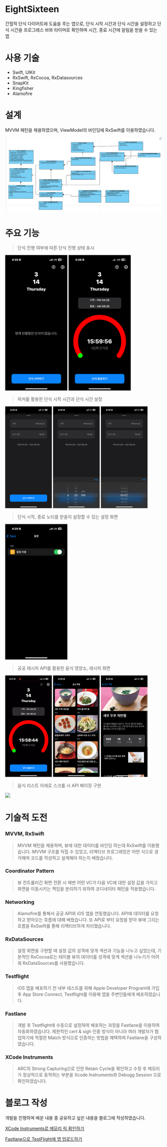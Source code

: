 # EightSixteen
간헐적 단식 다이어트에 도움을 주는 앱으로, 단식 시작 시간과 단식 시간을 설정하고 단식 시간을 프로그레스 바와 타이머로 확인하며 시간, 종료 시간에 알림을 받을 수 있는 앱

# 사용 기술
- Swift, UIKit
- RxSwift, RxCocoa, RxDatasources
- SnapKit
- Kingfisher
- Alamofire

# 설계
MVVM 패턴을 채용하였으며, ViewModel의 바인딩에 RxSwift를 이용하였습니다.

![UML](./images/image.png)

# 주요 기능
> 단식 진행 여부에 따른 단식 진행 상태 표시
<p float="left">
    <img src="./images/홈-단식x.PNG" width="200"/>
    <img src="./images/홈-단식O.PNG" width="200"/>
</p>

> 피커를 활용한 단식 시작 시간과 단식 시간 설정
<p float="left">
    <img src="./images/단식.PNG" width="150"/>
    <img src="./images/단식-타임피커.PNG" width="150"/>
    <img src="./images/단식-시간피커.PNG" width="150"/>
</p>

> 단식 시작, 종료 노티를 받을지 설정할 수 있는 설정 화면
<p float="left">
    <img src="./images/설정.PNG" width="200"/>
</p>

> 공공 레시피 API를 활용한 음식 영양소, 레시피 화면
<p float="left">
    <img src="./images/음식-로딩.gif" width="150"/>
    <img src="./images/음식-리스트.PNG" width="150"/>
    <img src="./images/음식-디테일.PNG" width="150"/>
</p>

> 음식 리스트 아래로 스크롤 시 API 페이징 구현
<p float="left">
    <img src="./images/음식-페이징.gif" width="200"/>
</p>

# 기술적 도전
### MVVM, RxSwift
> MVVM 패턴을 채용하며, 뷰에 대한 데이터를 바인딩 하는데 RxSwift를 이용했습니다. MVVM 구조를 익힐 수 있었고, 리액티브 프로그래밍은 어떤 식으로 생각해며 코드를 작성하고 설계해야 하는지 배웠습니다.

### Coordinator Pattern
> 뷰 컨트롤러간 화면 전환 시 매번 어떤 VC가 다음 VC에 대한 설정 값을 가지고 화면을 이동시키는 책임을 분리하기 위하여 코디네이터 패턴을 적용했습니다.

### Networking
> Alamofire를 통해서 공공 API와 iOS 앱을 연동했습니다. API에 데이터를 요청하고 받아오는 흐름에 대해 배웠습니다. 또 API로 부터 요청을 받아 뷰에 그리는 흐름을 RxSwift를 통해 리액티브하게 처리했습니다.

### RxDataSources
> 설정 화면을 구현할 때 설정 값의 성격에 맞게 섹션과 기능을 나누고 싶었는데, 기본적인 RxCocoa로는 테이블 뷰의 데이터를 성격에 맞게 섹션을 나누기가 어려워 RxDataSources를 사용했습니다.

### Testflight
> iOS 앱을 배포하기 전 내부 테스트를 위해 Apple Developer Program에 가입 후 App Store Connect, Testflight를 이용해 앱을 주변인들에게 배포하였습니다.

### Fastlane
> 개발 후 Testflight에 수동으로 설정하여 배포하는 과정을 Fastlane을 이용하여 자동화하였습니다. 제한적인 cert & sigh 인증 방식이 아니라 여러 개발자가 협업하기에 적절한 Match 방식으로 인증하는 방법을 채택하여 Fastlane을 구성하였습니다.

### XCode Instruments
> ARC의 Strong Capturing으로 인한 Retain Cycle을 확인하고 수정 후 메모리가 정상적으로 동작하는 부분을 Xcode Instruments와 Debugg Session
으로 확인하였습니다.

# 블로그 작성
개발을 진행하며 배운 내용 중 공유하고 싶은 내용을 블로그에 작성하였습니다.

[XCode Instruments로 메모리 릭 확인하기](https://medium.com/peppermint100/xcode-instruments%EB%A1%9C-%EB%A9%94%EB%AA%A8%EB%A6%AC-%EB%A6%AD-%ED%99%95%EC%9D%B8%ED%95%98%EA%B8%B0-a1da64c87466)

[Fastlane으로 TestFlight에 앱 업로드하기](https://medium.com/peppermint100/fastlane%EC%9C%BC%EB%A1%9C-testflight%EC%97%90-%EC%95%B1-%EC%97%85%EB%A1%9C%EB%93%9C%ED%95%98%EA%B8%B0-9220cbe08056)

